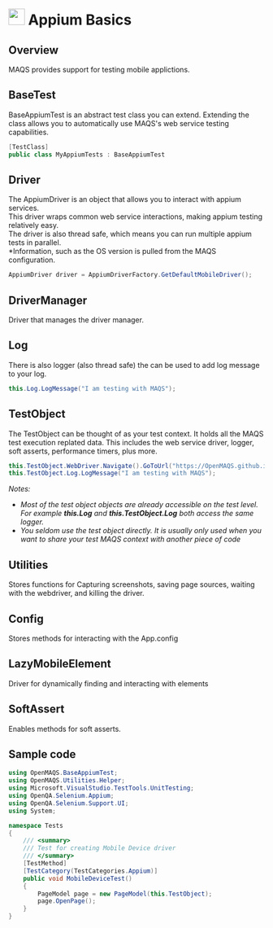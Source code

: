 # <img src="resources/maqslogo.ico" height="32" width="32"> Appium Basics

## Overview
MAQS provides support for testing mobile applictions.  	

## BaseTest
BaseAppiumTest is an abstract test class you can extend.  Extending the class allows you to automatically use MAQS's web service testing capabilities.
```csharp
[TestClass]
public class MyAppiumTests : BaseAppiumTest
```

## Driver
The AppiumDriver is an object that allows you to interact with appium services.  
This driver wraps common web service interactions, making appium testing relatively easy.  
The driver is also thread safe, which means you can run multiple appium tests in parallel.  
*Information, such as the OS version is pulled from the MAQS configuration.
```csharp
AppiumDriver driver = AppiumDriverFactory.GetDefaultMobileDriver();
```

## DriverManager
Driver that manages the driver manager.

## Log
There is also logger (also thread safe) the can be used to add log message to your log.
```csharp
this.Log.LogMessage("I am testing with MAQS");
```

## TestObject
The TestObject can be thought of as your test context.  It holds all the MAQS test execution replated data.  This includes the web service driver, logger, soft asserts, performance timers, plus more.
```csharp
this.TestObject.WebDriver.Navigate().GoToUrl("https://OpenMAQS.github.io/TestingSite/Automation/");
this.TestObject.Log.LogMessage("I am testing with MAQS");
```
*Notes:*  
* *Most of the test object objects are already accessible on the test level. For example **this.Log** and **this.TestObject.Log** both access the same logger.*
* *You seldom use the test object directly. It is usually only used when you want to share your test MAQS context with another piece of code*

## Utilities
Stores functions for Capturing screenshots, saving page sources, waiting with the webdriver, and killing the driver.

## Config
Stores methods for interacting with the App.config

## LazyMobileElement
Driver for dynamically finding and interacting with elements

## SoftAssert
Enables methods for soft asserts.

## Sample code
```csharp
using OpenMAQS.BaseAppiumTest;
using OpenMAQS.Utilities.Helper;
using Microsoft.VisualStudio.TestTools.UnitTesting;
using OpenQA.Selenium.Appium;
using OpenQA.Selenium.Support.UI;
using System;

namespace Tests
{
    /// <summary>
    /// Test for creating Mobile Device driver
    /// </summary>
    [TestMethod]
    [TestCategory(TestCategories.Appium)]
    public void MobileDeviceTest()
    {
		PageModel page = new PageModel(this.TestObject);
        page.OpenPage();
    }
}
```